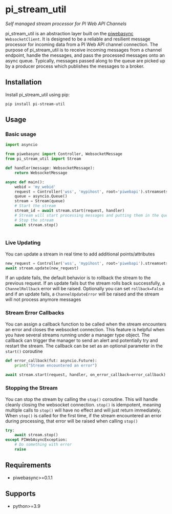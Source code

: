 # pi_stream_util

*Self managed stream processor for PI Web API Channels*

pi_stream_util is an abstraction layer built on the [piwebasync](https://github.com/newvicx/piwebasync) `WebsocketClient`. It is designed to be a reliable and resilient message processor for incoming data from a PI Web API channel connection. The purpose of pi_stream_util is to receive incoming messages from a channel endpoint, handle the messages, and pass the processed messages onto an async queue. Typically, messages passed along to the queue are picked up by a producer process which publishes the messages to a broker.

## Installation

Install pi_stream_util using pip:

```
pip install pi-stream-util
```

## Usage

### Basic usage

```python
import asyncio

from piwebasync import Controller, WebsocketMessage
from pi_stream_util import Stream

def handler(message: WebsocketMessage):
    return WebsocketMessage

async def main():
    webid = 'my_webid'
    request = Controller('wss', 'mypihost', root='piwebapi').streamsets.get_channel_adhoc([webid])
    queue = asyncio.Queue()
    stream = Stream(queue)
    # Start the stream
    stream_id = await stream.start(request, handler)
    # Stream will start processing messages and putting them in the queue
    # Stop the stream
    await stream.stop()
    
```

### Live Updating

You can update a stream in real time to add additional points/attributes

```python
new_request = Controller('wss', 'mypihost', root='piwebapi').streamsets.get_channel_adhoc([webid, new_webid])
await stream.update(new_request)
```

If an update fails, the default behavior is to rollback the stream to the previous request. If an update fails but the stream rolls back successfully, a `ChannelRollback` error will be raised. Optionally you can set `rollback=False` and if an update fails, a `ChannelUpdateError` will be raised and the stream will not process anymore messages

### Stream Error Callbacks

You can assign a callback function to be called when the stream encounters an error and closes the websocket connection. This feature is helpful when you have several streams running under a manager type object. The callback can trigger the manager to send an alert and potentially try and restart the stream. The callback can be set as an optional parameter in the `start()` coroutine

```python
def error_callback(fut: asyncio.Future):
    print("Stream encountered an error")
    
await stream.start(request, handler, on_error_callback=error_callback)
```

### Stopping the Stream

You can stop the stream by calling the `stop()` coroutine. This will handle cleanly closing the websocket connection. `stop()` is idempotent, meaning multiple calls to `stop()` will have no effect and will just return immediately. When `stop()` is called for the first time, if the stream encountered an error during processing, that error will be raised when calling `stop()`

```python
try:
    await stream.stop()
except PIWebAsyncException:
    # Do something with error
    raise
```

## Requirements

- piwebasync>=0.1.1

## Supports

- python>=3.9